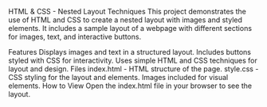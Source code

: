 HTML & CSS - Nested Layout Techniques
This project demonstrates the use of HTML and CSS to create a nested layout with images and styled elements. It includes a sample layout of a webpage with different sections for images, text, and interactive buttons.

Features
Displays images and text in a structured layout.
Includes buttons styled with CSS for interactivity.
Uses simple HTML and CSS techniques for layout and design.
Files
index.html - HTML structure of the page.
style.css - CSS styling for the layout and elements.
Images included for visual elements.
How to View
Open the index.html file in your browser to see the layout.
